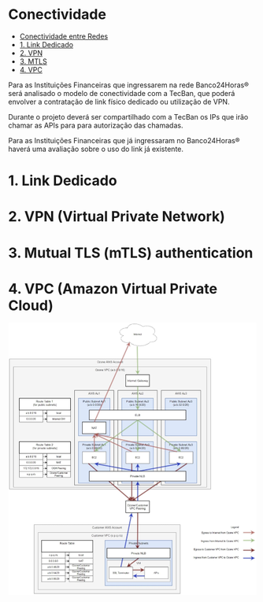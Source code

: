 # Conectividade

- [Conectividade entre Redes](#especificação-plataforma-de-open-banking)
- [1. Link Dedicado](#1-identificação-do-documento)
- [2. VPN](#2-definições-e-abreviaturas)
- [3. MTLS](#3-visão-geral)
- [4. VPC](#4-visão-geral)


Para as Instituições Financeiras que ingressarem na rede Banco24Horas® será analisado o modelo de conectividade com a TecBan, que poderá envolver a contratação de link físico dedicado ou utilização de VPN. 

Durante o projeto deverá ser compartilhado com a TecBan os IPs que irão chamar as APIs para para autorização das chamadas.
	

Para as Instituições Financeiras que já ingressaram no Banco24Horas® haverá uma avaliação sobre o uso do link já existente.


# 1. Link Dedicado

# 2. VPN (Virtual Private Network)	

# 3. Mutual TLS (mTLS) authentication 

# 4. VPC (Amazon Virtual Private Cloud)	
![Imagem 16](https://raw.githubusercontent.com/Alextnetto/images/master/imagem_16.jpg)